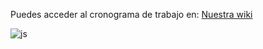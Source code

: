 Puedes acceder al cronograma de trabajo en: [Nuestra wiki](https://github.com/CodeSystem2022/InfinityCode-4to-Semestre/wiki/ACTIVIDADES-4to-SEMESTRE)

![js](https://github.com/CodeSystem2022/InfinityCode-4to-Semestre/assets/103860123/12017840-a4f9-47bd-9a77-b1a60f51f2a0)
